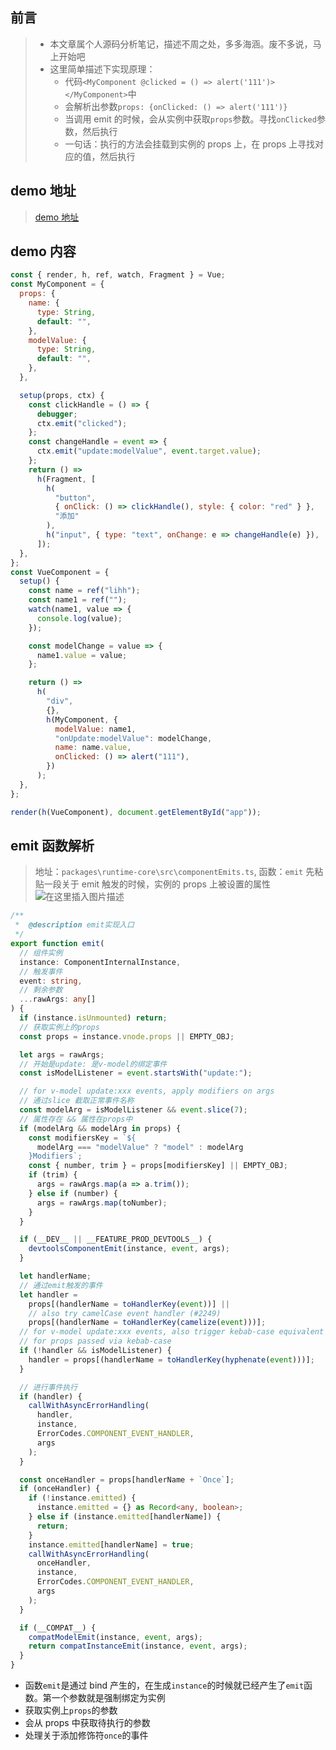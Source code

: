 ## 前言

> - 本文章属个人源码分析笔记，描述不周之处，多多海涵。废不多说，马上开始吧
> - 这里简单描述下实现原理：
>   - 代码`<MyComponent @clicked = () => alert('111')></MyComponent>`中
>   - 会解析出参数`props: {onClicked: () => alert('111')}`
>   - 当调用 emit 的时候，会从实例中获取`props`参数。寻找`onClicked`参数，然后执行
>   - 一句话：执行的方法会挂载到实例的 props 上，在 props 上寻找对应的值，然后执行

## demo 地址

> [demo 地址](https://gitee.com/li_haohao_1/vue-world/tree/master/vue3/props&emit)

## demo 内容

```js
const { render, h, ref, watch, Fragment } = Vue;
const MyComponent = {
  props: {
    name: {
      type: String,
      default: "",
    },
    modelValue: {
      type: String,
      default: "",
    },
  },

  setup(props, ctx) {
    const clickHandle = () => {
      debugger;
      ctx.emit("clicked");
    };
    const changeHandle = event => {
      ctx.emit("update:modelValue", event.target.value);
    };
    return () =>
      h(Fragment, [
        h(
          "button",
          { onClick: () => clickHandle(), style: { color: "red" } },
          "添加"
        ),
        h("input", { type: "text", onChange: e => changeHandle(e) }),
      ]);
  },
};
const VueComponent = {
  setup() {
    const name = ref("lihh");
    const name1 = ref("");
    watch(name1, value => {
      console.log(value);
    });

    const modelChange = value => {
      name1.value = value;
    };

    return () =>
      h(
        "div",
        {},
        h(MyComponent, {
          modelValue: name1,
          "onUpdate:modelValue": modelChange,
          name: name.value,
          onClicked: () => alert("111"),
        })
      );
  },
};

render(h(VueComponent), document.getElementById("app"));
```

## emit 函数解析

> 地址：`packages\runtime-core\src\componentEmits.ts`, 函数：`emit`
> 先粘贴一段关于 emit 触发的时候，实例的 props 上被设置的属性
> ![在这里插入图片描述](https://img-blog.csdnimg.cn/7b8adf25a1544533b008b0220dd46838.png)

```ts
/**
 *  @description emit实现入口
 */
export function emit(
  // 组件实例
  instance: ComponentInternalInstance,
  // 触发事件
  event: string,
  // 剩余参数
  ...rawArgs: any[]
) {
  if (instance.isUnmounted) return;
  // 获取实例上的props
  const props = instance.vnode.props || EMPTY_OBJ;

  let args = rawArgs;
  // 开始是update: 是v-model的绑定事件
  const isModelListener = event.startsWith("update:");

  // for v-model update:xxx events, apply modifiers on args
  // 通过slice 截取正常事件名称
  const modelArg = isModelListener && event.slice(7);
  // 属性存在 && 属性在props中
  if (modelArg && modelArg in props) {
    const modifiersKey = `${
      modelArg === "modelValue" ? "model" : modelArg
    }Modifiers`;
    const { number, trim } = props[modifiersKey] || EMPTY_OBJ;
    if (trim) {
      args = rawArgs.map(a => a.trim());
    } else if (number) {
      args = rawArgs.map(toNumber);
    }
  }

  if (__DEV__ || __FEATURE_PROD_DEVTOOLS__) {
    devtoolsComponentEmit(instance, event, args);
  }

  let handlerName;
  // 通过emit触发的事件
  let handler =
    props[(handlerName = toHandlerKey(event))] ||
    // also try camelCase event handler (#2249)
    props[(handlerName = toHandlerKey(camelize(event)))];
  // for v-model update:xxx events, also trigger kebab-case equivalent
  // for props passed via kebab-case
  if (!handler && isModelListener) {
    handler = props[(handlerName = toHandlerKey(hyphenate(event)))];
  }

  // 进行事件执行
  if (handler) {
    callWithAsyncErrorHandling(
      handler,
      instance,
      ErrorCodes.COMPONENT_EVENT_HANDLER,
      args
    );
  }

  const onceHandler = props[handlerName + `Once`];
  if (onceHandler) {
    if (!instance.emitted) {
      instance.emitted = {} as Record<any, boolean>;
    } else if (instance.emitted[handlerName]) {
      return;
    }
    instance.emitted[handlerName] = true;
    callWithAsyncErrorHandling(
      onceHandler,
      instance,
      ErrorCodes.COMPONENT_EVENT_HANDLER,
      args
    );
  }

  if (__COMPAT__) {
    compatModelEmit(instance, event, args);
    return compatInstanceEmit(instance, event, args);
  }
}
```

- 函数`emit`是通过 bind 产生的，在生成`instance`的时候就已经产生了`emit`函数。第一个参数就是强制绑定为实例
- 获取实例上`props`的参数
- 会从 props 中获取待执行的参数
- 处理关于添加修饰符`once`的事件

